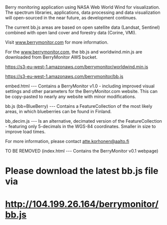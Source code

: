 Berry monitoring application using NASA Web World Wind for visualization. The spectrum libraries, applications, data processing and data visualization will open-sourced in the near future, as development continues. 

The current bb.js areas are based on open satellite data (Landsat, Sentinel) combined with open land cover and forestry data (Corine, VMI).

Visit www.berrymonitor.com for more information.

For the www.berrymonitor.com, the bb.js and worldwind.min.js are downloaded from BerryMonitor AWS bucket.

https://s3-eu-west-1.amazonaws.com/berrymonitor/worldwind.min.js

https://s3-eu-west-1.amazonaws.com/berrymonitor/bb.js

embed.html --- Contains a BerryMonitor v1.0 - including improved visual settings and other parameters for the BerryMonitor.com website. This can be copy-pasted to nearly any website with minor modifications.

bb.js (bb=BlueBerry) --- Contains a FeatureCollection of the most likely areas, in which blueberries can be found in Finland.

bb_decim.js --- Is an alternative, decimated version of the FeatureCollection - featuring only 5-decimals in the WGS-84 coordinates. Smaller in size to improve load times.

For more information, please contact atte.korhonen@aalto.fi

TO BE REMOVED 
(index.html --- Contains the BerryMonitor v0.1 webpage)

# Please download the latest bb.js file via
# http://104.199.26.164/berrymonitor/bb.js
